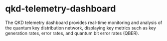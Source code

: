 # qkd-telemetry-dashboard
The QKD telemetry dashboard provides real-time monitoring and analysis of the quantum key distribution network, displaying key metrics such as key generation rates, error rates, and quantum bit error rates (QBER).
